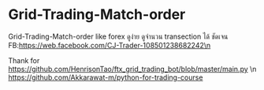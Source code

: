 # Grid-Trading-Match-order

 Grid-Trading-Match-order like forex ดูง่าย ดูจำนวน transection ได้ ชัดเจน
 FB:https://web.facebook.com/CJ-Trader-108501238682242\n
 
 Thank for 
 https://github.com/HenrisonTao/ftx_grid_trading_bot/blob/master/main.py \n
 https://github.com/Akkarawat-m/python-for-trading-course


